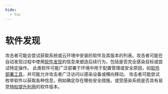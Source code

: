 ```yaml
---
hide:
  - toc
---
```


# 软件发现

攻击者可能会尝试获取系统或云环境中安装的软件及其版本的列表。攻击者可能在自动发现过程中使用[软件发现](https://attack.mitre.org/techniques/T1518)的信息来塑造后续行为，包括是否完全感染目标或尝试特定操作。  此类软件可能广泛部署于环境中用于配置管理或安全原因，如[软件部署工具](https://attack.mitre.org/techniques/T1072)，并可能允许攻击者广泛访问以感染设备或横向移动。  攻击者可能尝试枚举软件以获取各种信息，例如确定存在哪些安全措施，或受感染系统是否具有易受[特权提升利用](https://attack.mitre.org/techniques/T1068)的软件版本。
